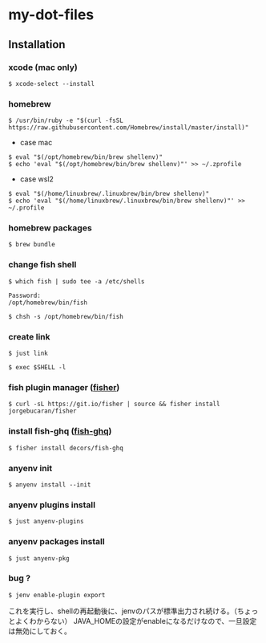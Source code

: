 # my-dot-files

## Installation

### xcode (mac only)
```
$ xcode-select --install
```

### homebrew
```
$ /usr/bin/ruby -e "$(curl -fsSL https://raw.githubusercontent.com/Homebrew/install/master/install)"
```

- case mac
```
$ eval "$(/opt/homebrew/bin/brew shellenv)"
$ echo 'eval "$(/opt/homebrew/bin/brew shellenv)"' >> ~/.zprofile
```

- case wsl2
```
$ eval "$(/home/linuxbrew/.linuxbrew/bin/brew shellenv)"
$ echo 'eval "$(/home/linuxbrew/.linuxbrew/bin/brew shellenv)"' >> ~/.profile
```


### homebrew packages
```
$ brew bundle
```


### change fish shell
```
$ which fish | sudo tee -a /etc/shells

Password:
/opt/homebrew/bin/fish
```
```
$ chsh -s /opt/homebrew/bin/fish
```

### create link
```
$ just link
```
```
$ exec $SHELL -l
```

### fish plugin manager ([fisher](https://github.com/jorgebucaran/fisher))
```
$ curl -sL https://git.io/fisher | source && fisher install jorgebucaran/fisher
```

### install fish-ghq ([fish-ghq](https://github.com/decors/fish-ghq))
```
$ fisher install decors/fish-ghq
```

### anyenv init
```
$ anyenv install --init
```

### anyenv plugins install
```
$ just anyenv-plugins
```

### anyenv packages install
```
$ just anyenv-pkg
```

### bug ?
```
$ jenv enable-plugin export
```
これを実行し、shellの再起動後に、jenvのパスが標準出力され続ける。（ちょっとよくわからない）
JAVA_HOMEの設定がenableになるだけなので、一旦設定は無効にしておく。
